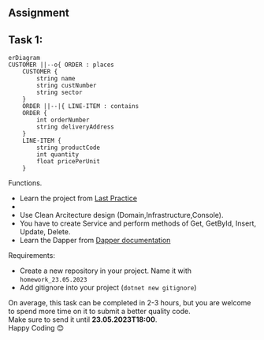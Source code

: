 ## Assignment  
## Task 1: 

```mermaid
erDiagram
CUSTOMER ||--o{ ORDER : places
    CUSTOMER {
        string name
        string custNumber
        string sector
    }
    ORDER ||--|{ LINE-ITEM : contains
    ORDER {
        int orderNumber
        string deliveryAddress
    }
    LINE-ITEM {
        string productCode
        int quantity
        float pricePerUnit
    }
```
Functions.
* Learn the project from  <a href="https://github.com/NurulloSulaymonov/DapperCrud" target="_blank">Last Practice</a>
* 
* Use Clean Arcitecture design (Domain,Infrastructure,Console).
* You have to create Service and perform methods of Get, GetById, Insert, Update, Delete.
* Learn the Dapper from <a href="https://www.learndapper.com/dapper-query" target="_blank">Dapper documentation</a>

Requirements:
* Create a new repository in your project. Name it with `homework_23.05.2023`
* Add gitignore into your project (`dotnet new gitignore`)

On average, this task can be completed in 2-3 hours, but you are welcome to spend more time on it to submit a better quality code.
<br /> Make sure to send it until **23.05.2023T18:00**.
<br /> Happy Coding 😊
